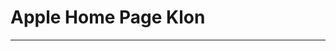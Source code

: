 # Apple Home Page Klon
---


<img src="./imgages/1.png"
     alt=""
     style="float: left; margin-right: 500px;" />
